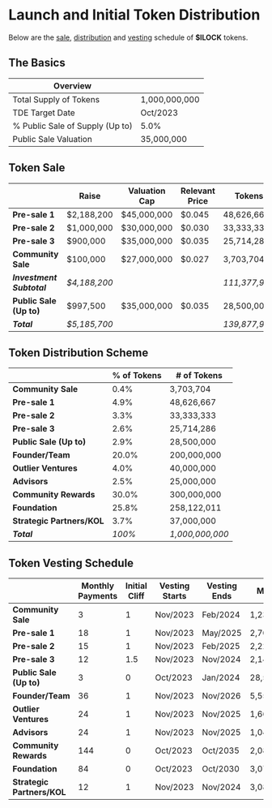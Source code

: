 # Launch and Initial Token Distribution

Below are the [sale](#sale), [distribution](#distribution) and [vesting](#vesting) schedule of **$ILOCK** tokens.

## The Basics

| Overview                        |               |
|---------------------------------|---------------|
| Total Supply of Tokens          | 1,000,000,000 |
| TDE Target Date                 | Oct/2023      |
| % Public Sale of Supply (Up to) | 5.0%          |
| Public Sale Valuation           | 35,000,000    |

## Token Sale

|                         | Raise       | Valuation Cap | Relevant Price  | Tokens      | % of Tokens   |
|-------------------------|-------------|---------------|-----------------|-------------|---------------|
| **Pre-sale 1**          | $2,188,200  | $45,000,000   |  $0.045         | 48,626,667  |   4.86%       |
| **Pre-sale 2**          | $1,000,000  | $30,000,000   |  $0.030         | 33,333,333  |   3.33%       |
| **Pre-sale 3**          | $900,000    | $35,000,000   |  $0.035         | 25,714,286  |   2.57%       |
| **Community Sale**      | $100,000    | $27,000,000   |  $0.027         | 3,703,704   |   0.37%       |
| ***Investment Subtotal***|*$4,188,200*|               |                 |*111,377,989*|   *11.14%*    |
| **Public Sale (Up to)** | $997,500    | $35,000,000   |  $0.035         | 28,500,000  |   2.85%       |
| ***Total***             |*$5,185,700* |               |                 |*139,877,989*|   *13.99%*    |


## Token Distribution Scheme

|                      | % of Tokens | # of Tokens   |
|----------------------|-------------|---------------|
| **Community Sale**   | 0.4%        | 3,703,704     |
| **Pre-sale 1**       | 4.9%        | 48,626,667    |
| **Pre-sale 2**       | 3.3%        | 33,333,333    |
| **Pre-sale 3**       | 2.6%        | 25,714,286    |
| **Public Sale (Up to)**| 2.9%      | 28,500,000    |        
| **Founder/Team**     | 20.0%       | 200,000,000   |
| **Outlier Ventures** | 4.0%        | 40,000,000    |
| **Advisors**         | 2.5%        | 25,000,000    |
| **Community Rewards**| 30.0%       | 300,000,000   |
| **Foundation**       | 25.8%       | 258,122,011   |
| **Strategic Partners/KOL**| 3.7%   | 37,000,000    |
| ***Total***          | *100%*      |*1,000,000,000*|


## Token Vesting Schedule

|                        | Monthly Payments | Initial Cliff | Vesting Starts| Vesting Ends| Monthly     |
|------------------------|------------------|---------------|---------------|-------------|-------------|
| **Community Sale**     | 3                | 1             | Nov/2023      | Feb/2024    |  1,234,568  |
| **Pre-sale 1**         | 18               | 1             | Nov/2023      | May/2025    |  2,701,481  |
| **Pre-sale 2**         | 15               | 1             | Nov/2023      | Feb/2025    |  2,222,222  |
| **Pre-sale 3**         | 12               | 1.5           | Nov/2023      | Nov/2024    |  2,142,857  |
| **Public Sale (Up to)**| 3                | 0             | Oct/2023      | Jan/2024    |  28,500,000 |
| **Founder/Team**       | 36               | 1             | Nov/2023      | Nov/2026    |  5,555,556  |
| **Outlier Ventures**   | 24               | 1             | Nov/2023      | Nov/2025    |  1,666,667  |
| **Advisors**           | 24               | 1             | Nov/2023      | Nov/2025    |  1,041,667  |
| **Community Rewards**  |144               | 0             | Oct/2023      | Oct/2035    |  2,083,333  |
| **Foundation**         | 84               | 0             | Oct/2023      | Oct/2030    |  3,072,881  |
| **Strategic Partners/KOL**| 12            | 1             | Nov/2023      | Nov/2024    |  3,083,333  |
